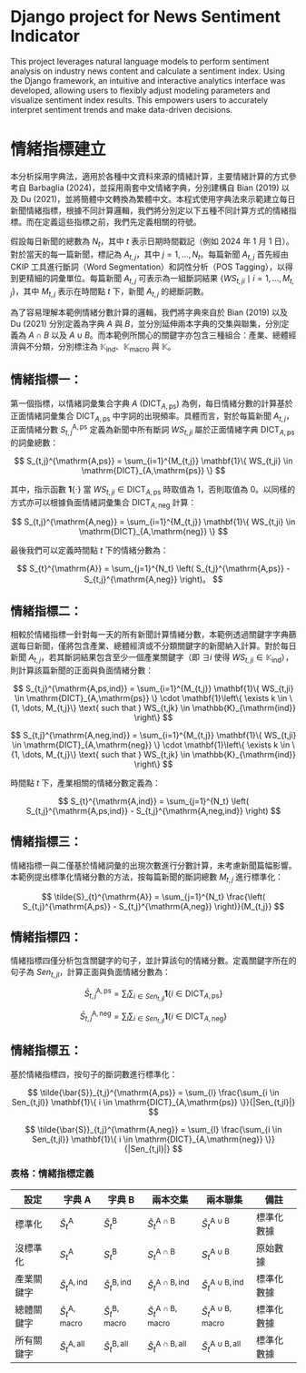 

# Django project for News Sentiment Indicator
This project leverages natural language models to perform sentiment analysis on industry news content and calculate a sentiment index. Using the Django framework, an intuitive and interactive analytics interface was developed, allowing users to flexibly adjust modeling parameters and visualize sentiment index results. This empowers users to accurately interpret sentiment trends and make data-driven decisions.

# 情緒指標建立
本分析採用字典法，適用於各種中文資料來源的情緒計算，主要情緒計算的方式參考自 Barbaglia (2024)，並採用兩套中文情緒字典，分別建構自 Bian (2019) 以及 Du (2021)，並將簡體中文轉換為繁體中文。本程式使用字典法來示範建立每日新聞情緒指標，根據不同計算邏輯，我們將分別定以下五種不同計算方式的情緒指標。而在定義這些指標之前，我們先定義相關的符號。

假設每日新聞的總數為 $N_t$，其中 $t$ 表示日期時間戳記（例如 2024 年 1 月 1 日）。對於當天的每一篇新聞，標記為 $A_{t,j}$，其中 $j = 1, \dots, N_t$。每篇新聞 $A_{t,j}$ 首先經由 CKIP 工具進行斷詞（Word Segmentation）和詞性分析（POS Tagging），以得到更精細的詞彙單位。每篇新聞 $A_{t,j}$ 可表示為一組斷詞結果 $\{ WS_{t,ji} \mid i = 1, \dots, M_{t,j} \}$，其中 $M_{t,j}$ 表示在時間點 $t$ 下，新聞 $A_{t,j}$ 的總斷詞數。

為了容易理解本範例情緒分數計算的邏輯，我們將字典來自於 Bian (2019) 以及 Du (2021) 分別定義為字典 $A$ 與 $B$，並分別延伸兩本字典的交集與聯集，分別定義為 $A \cap B$ 以及 $A \cup B$。而本範例所關心的關鍵字亦包含三種組合：產業、總體經濟與不分類，分別標注為 $\mathbb{K}_{\mathrm{ind}}$、$\mathbb{K}_{\mathrm{macro}}$ 與 $\mathbb{K}$。

## 情緒指標一：

第一個指標，以情緒詞彙集合字典 $A$ ($\mathrm{DICT}_{A,\mathrm{ps}}$) 為例，每日情緒分數的計算基於正面情緒詞彙集合 $\mathrm{DICT}_{A,\mathrm{ps}}$ 中字詞的出現頻率。具體而言，對於每篇新聞 $A_{t,j}$，正面情緒分數 $S_{t,j}^{\mathrm{A,ps}}$ 定義為新聞中所有斷詞 $WS_{t,ji}$ 屬於正面情緒字典 $\mathrm{DICT}_{A,\mathrm{ps}}$ 的詞彙總數：

$$
S_{t,j}^{\mathrm{A,ps}} = \sum_{i=1}^{M_{t,j}} \mathbf{1}\{ WS_{t,ji} \in \mathrm{DICT}_{A,\mathrm{ps}} \}
$$

其中，指示函數 $\mathbf{1}\{ \cdot \}$ 當 $WS_{t,ji} \in \mathrm{DICT}_{A,\mathrm{ps}}$ 時取值為 1，否則取值為 0。以同樣的方式亦可以根據負面情緒詞彙集合 $\mathrm{DICT}_{A,\mathrm{neg}}$ 計算：

$$
S_{t,j}^{\mathrm{A,neg}} = \sum_{i=1}^{M_{t,j}} \mathbf{1}\{ WS_{t,ji} \in \mathrm{DICT}_{A,\mathrm{neg}} \}
$$

最後我們可以定義時間點 $t$ 下的情緒分數為：

$$
S_{t}^{\mathrm{A}} = \sum_{j=1}^{N_t} \left( S_{t,j}^{\mathrm{A,ps}} - S_{t,j}^{\mathrm{A,neg}} \right)。
$$

## 情緒指標二：

相較於情緒指標一針對每一天的所有新聞計算情緒分數，本範例透過關鍵字字典篩選每日新聞，僅將包含產業、總體經濟或不分類關鍵字的新聞納入計算。對於每日新聞 $A_{t,j}$，若其斷詞結果包含至少一個產業關鍵字（即 $\exists i$ 使得 $WS_{t,ji} \in \mathbb{K}_{\mathrm{ind}}$），則計算該篇新聞的正面與負面情緒分數：

$$
S_{t,j}^{\mathrm{A,ps,ind}} = \sum_{i=1}^{M_{t,j}} \mathbf{1}\{ WS_{t,ji} \in \mathrm{DICT}_{A,\mathrm{ps}} \} \cdot \mathbf{1}\left\{ \exists k \in \{1, \dots, M_{t,j}\} \text{ such that } WS_{t,jk} \in \mathbb{K}_{\mathrm{ind}} \right\}
$$

$$
S_{t,j}^{\mathrm{A,neg,ind}} = \sum_{i=1}^{M_{t,j}} \mathbf{1}\{ WS_{t,ji} \in \mathrm{DICT}_{A,\mathrm{neg}} \} \cdot \mathbf{1}\left\{ \exists k \in \{1, \dots, M_{t,j}\} \text{ such that } WS_{t,jk} \in \mathbb{K}_{\mathrm{ind}} \right\}
$$

時間點 $t$ 下，產業相關的情緒分數定義為：

$$
S_{t}^{\mathrm{A,ind}} = \sum_{j=1}^{N_t} \left( S_{t,j}^{\mathrm{A,ps,ind}} - S_{t,j}^{\mathrm{A,neg,ind}} \right)
$$

## 情緒指標三：

情緒指標一與二僅基於情緒詞彙的出現次數進行分數計算，未考慮新聞篇幅影響。本範例提出標準化情緒分數的方法，按每篇新聞的斷詞總數 $M_{t,j}$ 進行標準化：

$$
\tilde{S}_{t}^{\mathrm{A}} = \sum_{j=1}^{N_t} \frac{\left( S_{t,j}^{\mathrm{A,ps}} - S_{t,j}^{\mathrm{A,neg}} \right)}{M_{t,j}}
$$

## 情緒指標四：

情緒指標四僅分析包含關鍵字的句子，並計算該句的情緒分數。定義關鍵字所在的句子為 $Sen_{t,jl}$，計算正面與負面情緒分數為：

$$
\bar{S}_{t,j}^{\mathrm{A,ps}} = \sum_{l} \sum_{i \in Sen_{t,jl}} \mathbf{1}\{ i \in \mathrm{DICT}_{A,\mathrm{ps}} \}
$$

$$
\bar{S}_{t,j}^{\mathrm{A,neg}} = \sum_{l} \sum_{i \in Sen_{t,jl}} \mathbf{1}\{ i \in \mathrm{DICT}_{A,\mathrm{neg}} \}
$$

## 情緒指標五：

基於情緒指標四，按句子的斷詞數進行標準化：

$$
\tilde{\bar{S}}_{t,j}^{\mathrm{A,ps}} = \sum_{l} \frac{\sum_{i \in Sen_{t,jl}} \mathbf{1}\{ i \in \mathrm{DICT}_{A,\mathrm{ps}} \}}{|Sen_{t,jl}|}
$$

$$
\tilde{\bar{S}}_{t,j}^{\mathrm{A,neg}} = \sum_{l} \frac{\sum_{i \in Sen_{t,jl}} \mathbf{1}\{ i \in \mathrm{DICT}_{A,\mathrm{neg}} \}}{|Sen_{t,jl}|}
$$

### 表格：情緒指標定義

| 設定                | 字典 A               | 字典 B               | 兩本交集                | 兩本聯集                | 備註            |
|---------------------|----------------------|----------------------|-------------------------|-------------------------|-----------------|
| 標準化             | $\tilde{S}_{t}^{\mathrm{A}}$ | $\tilde{S}_{t}^{\mathrm{B}}$ | $\tilde{S}_{t}^{\mathrm{A\cap B}}$ | $\tilde{S}_{t}^{\mathrm{A\cup B}}$ | 標準化數據 |
| 沒標準化           | $S_{t}^{\mathrm{A}}$ | $S_{t}^{\mathrm{B}}$ | $S_{t}^{\mathrm{A\cap B}}$ | $S_{t}^{\mathrm{A\cup B}}$ | 原始數據     |
| 產業關鍵字         | $\tilde{S}_{t}^{\mathrm{A,ind}}$ | $\tilde{S}_{t}^{\mathrm{B,ind}}$ | $\tilde{S}_{t}^{\mathrm{A\cap B,ind}}$ | $\tilde{S}_{t}^{\mathrm{A\cup B,ind}}$ | 標準化數據 |
| 總體關鍵字         | $\tilde{S}_{t}^{\mathrm{A,macro}}$ | $\tilde{S}_{t}^{\mathrm{B,macro}}$ | $\tilde{S}_{t}^{\mathrm{A\cap B,macro}}$ | $\tilde{S}_{t}^{\mathrm{A\cup B,macro}}$ | 標準化數據 |
| 所有關鍵字         | $\tilde{S}_{t}^{\mathrm{A,all}}$ | $\tilde{S}_{t}^{\mathrm{B,all}}$ | $\tilde{S}_{t}^{\mathrm{A\cap B,all}}$ | $\tilde{S}_{t}^{\mathrm{A\cup B,all}}$ | 標準化數據 |

